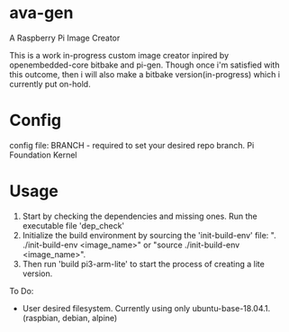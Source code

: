 # ava-gen
A Raspberry Pi Image Creator

This is a work in-progress custom image creator inpired by openembedded-core bitbake and pi-gen. Though once i'm satisfied with this outcome, then i will also make a bitbake version(in-progress) which i currently put on-hold.

# Config
config file:
    BRANCH - required to set your desired repo branch. Pi Foundation Kernel

# Usage
1. Start by checking the dependencies and missing ones. Run the executable file 'dep_check'
2. Initialize the build environment by sourcing the 'init-build-env' file: ". ./init-build-env <image_name>" or "source ./init-build-env <image_name>".
3. Then run 'build pi3-arm-lite' to start the process of creating a lite version.

To Do:
- User desired filesystem. Currently using only ubuntu-base-18.04.1. (raspbian, debian, alpine)

